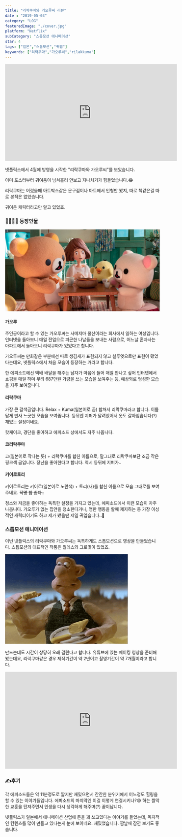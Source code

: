 ```yaml
---
title: "리락쿠마와 가오루씨 리뷰"
date : "2019-05-03"
category: "LOG"
featuredImage: "./cover.jpg"
platform: "Netflix"
subCategory: "스톱모션 애니메이션"
star: 4
tags: ["일본","스톱모션","귀엽"]
keywords: ["리락쿠마","가오루씨","rilakkuma"]
---
```


<iframe width="560" height="315" src="https://www.youtube.com/embed/4qduajaways" frameborder="0" allow="accelerometer; autoplay; encrypted-media; gyroscope; picture-in-picture" allowfullscreen></iframe>

<br>

넷플릭스에서 4월에 방영을 시작한 "리락쿠마와 가오루씨"를 보았습니다.

이미 포스터부터 귀여움이 넘쳐흘러 안보고 지나치기가 힘들었습니다.😂

리락쿠마는 어렸을때 아트박스같은 문구점이나 마트에서 인형만 봤지, 따로 책같은걸 따로 본적은 없었습니다.

귀여운 캐릭터라고만 알고 있었죠.

### 👨‍👩‍👧‍👦 등장인물

![등장인물](./photo1.png "왼쪽부터 리락쿠마, 가오루씨, 키이로토리, 코리락쿠마")

#### 가오루

주인공이라고 할 수 있는 가오루씨는 사메지마 물산이라는 회사에서 일하는 여성입니다. 인터넷을 돌아보니 매일 전업으로 피곤한 나날들을 보내는 사람으로, 어느날 혼자사는 아파트에서 돌아오니 리락쿠마가 있었다고 합니다.

가오루씨는 만화같은 부분에선 따로 생김새가 표현되지 않고 실루엣으로만 표현이 됐었다는데요, 넷플릭스에서 처음 모습이 등장하는 거라고 합니다.

한 에피소드에선 택배 배달을 해주는 남자가 마음에 들어 매일 만나고 싶어 인터넷에서 쇼핑을 매일 하며 무려 687만원 가량을 쓰는 모습을 보여주는 등, 예상외로 엉성한 모습을 자주 보여줍니다.

#### 리락쿠마

가장 큰 갈색곰입니다. Relax + Kuma(일본어로 곰) 합쳐서 리락쿠마라고 합니다. 이름답게 만사 느긋한 모습을 보여줍니다. 등뒤엔 지퍼가 달려있어서 옷도 갈아입습니다(?) 재밌는 설정이네요.

핫케이크, 경단을 좋아하고 에피소드 상에서도 자주 나옵니다.

#### 코리락쿠마

코(일본어로 작다는 뜻) + 리락쿠마를 합친 이름으로, 말그대로 리락쿠마보단 조금 작은 핑크색 곰입니다. 장난을 좋아한다고 합니다. 역시 등뒤에 지퍼가..

#### 키이로토리

키이로토리는 키이로(일본어로 노란색) + 토리(새)를 합친 이름으로 모습 그대로를 보여주네요. ~~작명 참 쉽다..~~

청소와 저금을 좋아하는 독특한 설정을 가지고 있는데, 에피소드에서 이런 모습이 자주 나옵니다. 가오루가 없는 집안을 청소한다거나, 맹한 행동을 할때 제지하는 등 가장 이성적인 캐릭터이기도 하고 제가 봤을땐 제일 귀엽습니다..🐥

### 스톱모션 애니메이션

이번 넷플릭스의 리락쿠마와 가오루씨는 독특하게도 스톱모션으로 영상을 만들었습니다. 스톱모션의 대표적인 작품은 월레스와 그로밋이 있었죠.

![달 치즈맛은 언제 느낄수 있을까?](./photo2.gif)

만드는데도 시간이 상당히 오래 걸린다고 합니다. 유튜브에 있는 메이킹 영상을 준비해 봤는데요, 리락쿠마같은 경우 제작기간이 약 2년이고 촬영기간이 약 7개월이라고 합니다.

<iframe width="560" height="315" src="https://www.youtube.com/embed/4KFKVaZ1qrw" frameborder="0" allow="accelerometer; autoplay; encrypted-media; gyroscope; picture-in-picture" allowfullscreen></iframe>

<br>

### ✍후기

각 에피소드들은 약 11분정도로 짧지만 재밌으면서 잔잔한 분위기에서 어느정도 힐링을 할 수 있는 이야기들입니다. 에피소드의 마지막엔 이걸 이렇게 연결시키나?😅 하는 짤막한 교훈을 던져주면서 인생을 다시 생각하게 해주며(?) 끝이납니다.

넷플릭스가 일본에서 애니메이션 산업에 돈을 꽤 쓰고있다는 이야기를 들었는데, 독자적인 컨텐츠를 많이 만들고 있다는게 눈에 보이네요. 재밌었습니다. 짬날때 잠깐 보기도 좋습니다.